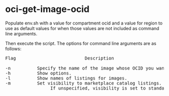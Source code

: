 # oci-get-image-ocid

Populate env.sh with a value for compartment ocid and a value for region to use as default
values for when those values are not included as command line arguments.

Then execute the script. The options for command line arguments are as follows:
<pre>
Flag                          Description                                       Usage

-n          Specify the name of the image whose OCID you want to get.           ./get_image_ocid -n "Oracle Linux 7 - HPC Cluster Networking Image"
-h          Show options.                                                       ./get_image_ocid -h
-l          Show names of listings for images.                                  ./get_image_ocid -l
-m          Set visibility to marketplace catalog listings.                     ./get_image_ocid -m
                 If unspecified, visibility is set to standard image listings.
</pre>
